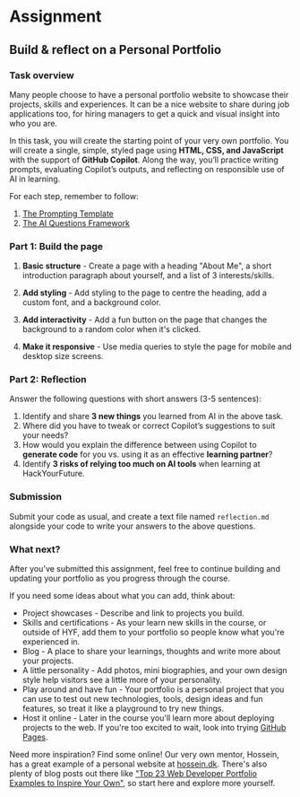 # Assignment

## Build & reflect on a Personal Portfolio

### Task overview

Many people choose to have a personal portfolio website to showcase their projects, skills and experiences. It can be a nice website to share during job applications too, for hiring managers to get a quick and visual insight into who you are.

In this task, you will create the starting point of your very own portfolio. You will create a single, simple, styled page using **HTML, CSS, and JavaScript** with the support of **GitHub Copilot**. Along the way, you’ll practice writing prompts, evaluating Copilot’s outputs, and reflecting on responsible use of AI in learning.

For each step, remember to follow:

1. [The Prompting Template](./session-plan.md#prompting-template)
1. [The AI Questions Framework](./session-plan.md#the-ai-questions-framework)

### Part 1: Build the page

1. **Basic structure** - Create a page with a heading "About Me", a short introduction paragraph about yourself, and a list of 3 interests/skills.

2. **Add styling** - Add styling to the page to centre the heading, add a custom font, and a background color.

3. **Add interactivity** - Add a fun button on the page that changes the background to a random color when it's clicked.

4. **Make it responsive** - Use media queries to style the page for mobile and desktop size screens.

### Part 2: Reflection

Answer the following questions with short answers (3-5 sentences):

1. Identify and share **3 new things** you learned from AI in the above task.
2. Where did you have to tweak or correct Copilot’s suggestions to suit your needs?
3. How would you explain the difference between using Copilot to **generate code** for you vs. using it as an effective **learning partner**?
4. Identify **3 risks of relying too much on AI tools** when learning at HackYourFuture.

### Submission

Submit your code as usual, and create a text file named `reflection.md` alongside your code to write your answers to the above questions.

### What next?

After you've submitted this assignment, feel free to continue building and updating your portfolio as you progress through the course.

If you need some ideas about what you can add, think about:

- Project showcases - Describe and link to projects you build.
- Skills and certifications - As your learn new skills in the course, or outside of HYF, add them to your portfolio so people know what you're experienced in.
- Blog - A place to share your learnings, thoughts and write more about your projects.
- A little personality - Add photos, mini biographies, and your own design style help visitors see a little more of your personality.
- Play around and have fun - Your portfolio is a personal project that you can use to test out new technologies, tools, design ideas and fun features, so treat it like a playground to try new things.
- Host it online - Later in the course you'll learn more about deploying projects to the web. If you're too excited to wait, look into trying [GitHub Pages](https://docs.github.com/en/pages).

Need more inspiration? Find some online! Our very own mentor, Hossein, has a great example of a personal website at [hossein.dk](http://hossein.dk). There's also plenty of blog posts out there like ["Top 23 Web Developer Portfolio Examples to Inspire Your Own"](https://www.wearedevelopers.com/en/magazine/161/web-developer-portfolio-examples), so start here and explore more yourself.
